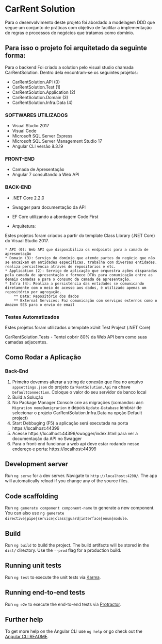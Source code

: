# CarRent Solution

Para o desenvolvimento deste projeto foi abordado a modelagem DDD que segue um conjunto de práticas com
objetivo de facilitar a implementação de regras e processos de negócios que tratamos como domínio.

## Para isso o projeto foi arquitetado da seguinte forma:

Para o backend Foi criado a solution pelo visual studio chamada CarRentSolution. Dentro dela encontram-se os seguintes projetos:

- CarRentSolution.API (0)
- CarRentSolution.Test (1)
- CarRentSolution.Application (2)
- CarRentSolution.Domain (3)
- CarRentSolution.Infra.Data (4)

### SOFTWARES UTILIZADOS

- Visual Studio 2017
- Visual Code
- Microsoft SQL Server Express
- Microsoft SQL Server Management Studio 17
- Angular CLI versão 8.3.19

### FRONT-END

- Camada de Apresentação
- Angular 7 consultando a Web API

### BACK-END

- .NET Core 2.2.0
- Swagger para documentação da API
- EF Core utilizando a abordagem Code First

- Arquitetura:

Estes projetos foram criados a partir do template Class Library (.NET Core) do Visual Studio 2017.
	
	* API (0): Web API que disponibiliza os endpoints para a camada de apresentação
	* Domain (3): Serviço do domínio que atende partes do negócio que não se encaixam em entidades específicas, trabalha com diversas entidades, realiza persistência através de repositórios e etc.
	* Application (2): Serviço de aplicação que orquestra ações disparadas pela camada de apresentação e fornece DTOs para comunicação entre as demais camadas e para o consumo da camada de apresentação.
	* Infra (4): Realiza a persistência das entidades se comunicando diretamente com o meio de acesso aos dados, é utilizado apenas um repositório por agregação.
		** Data: Repositório dos dados
		** External Services: Faz comunicação com serviços externos como o Amazon SES para o envio de email
	
### Testes Automatizados

Estes projetos foram utilizados o template xUnit Test Project (.NET Core)

CarRentSolution.Tests - Tentei cobrir 80% da Web API bem como suas camadas adjacentes.

## Como Rodar a Aplicação

### Back-End 

1. Primeiro devemos alterar a string de conexão que fica no arquivo `appsettings.json` do projeto `CarRentSolution.Api` na chave `DefaultConnection`.
Coloque o valor do seu servidor de banco local
2. Build a Solução
3. No Package Manager Console crie as migrações (comandos: `Add-Migration nomeDamigrarion` e depois `Update-Database` lembrar de selecionar o projeto CarRentSolution.Infra.Data na opção Default project)
4. Start Debbuging (F5) a aplicação será executada na porta https://localhost:44399
5. Acesse https://localhost:44399/swagger/index.html para ver a documentação da API no Swagger
6. Para o front-end funcionar a web api deve estar rodando nesse endereço e porta: https://localhost:44399

## Development server

Run `ng serve` for a dev server. Navigate to `http://localhost:4200/`. The app will automatically reload if you change any of the source files.

## Code scaffolding

Run `ng generate component component-name` to generate a new component. You can also use `ng generate directive|pipe|service|class|guard|interface|enum|module`.

## Build

Run `ng build` to build the project. The build artifacts will be stored in the `dist/` directory. Use the `--prod` flag for a production build.

## Running unit tests

Run `ng test` to execute the unit tests via [Karma](https://karma-runner.github.io).

## Running end-to-end tests

Run `ng e2e` to execute the end-to-end tests via [Protractor](http://www.protractortest.org/).

## Further help

To get more help on the Angular CLI use `ng help` or go check out the [Angular CLI README](https://github.com/angular/angular-cli/blob/master/README.md).
